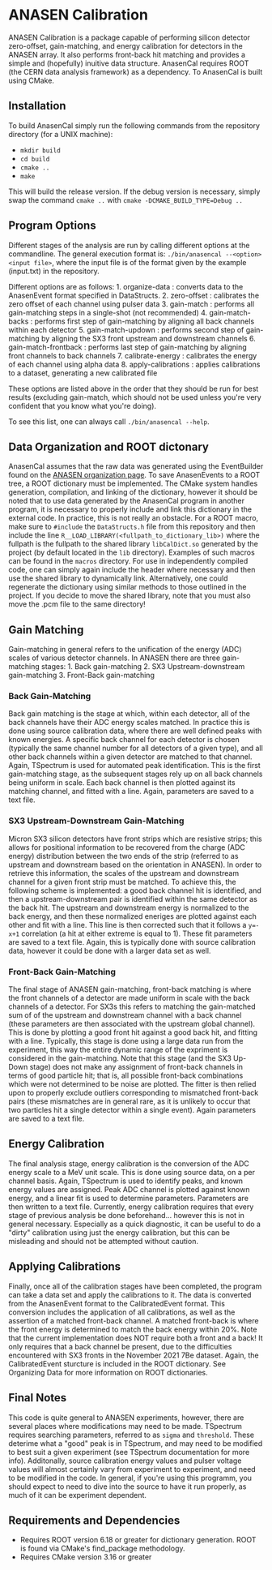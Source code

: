 # ANASEN Calibration
ANASEN Calibration is a package capable of performing silicon detector zero-offset, gain-matching, and energy calibration for detectors in the ANASEN array. It also performs front-back hit matching and provides a simple and (hopefully) inuitive data structure. AnasenCal requires ROOT (the CERN data analysis framework) as a dependency. To AnasenCal is built using CMake.

## Installation
To build AnasenCal simply run the following commands from the repository directory (for a UNIX machine):
- `mkdir build`
- `cd build`
- `cmake ..`
- `make`

This will build the release version. If the debug version is necessary, simply swap the command `cmake ..` with `cmake -DCMAKE_BUILD_TYPE=Debug ..`

## Program Options
Different stages of the analysis are run by calling different options at the commandline. The general execution format is:
`./bin/anasencal --<option> <input file>`, where the input file is of the format given by the example (input.txt) in the repository.

Different options are as follows:
	1. organize-data : converts data to the AnasenEvent format specified in DataStructs.
	2. zero-offset : calibrates the zero offset of each channel using pulser data
	3. gain-match : performs all gain-matching steps in a single-shot (not recommended)
	4. gain-match-backs : performs first step of gain-matching by aligning all back channels within each detector
	5. gain-match-updown : performs second step of gain-matching by aligning the SX3 front upstream and downstream channels
	6. gain-match-frontback : performs last step of gain-matching by aligning front channels to back channels
	7. calibrate-energy : calibrates the energy of each channel using alpha data
	8. apply-calibrations : applies calibrations to a dataset, generating a new calibrated file

These options are listed above in the order that they should be run for best results (excluding gain-match, which should not be used unless you're very confident that you know what you're doing).

To see this list, one can always call `./bin/anasencal --help`.

## Data Organization and ROOT dictonary
AnasenCal assumes that the raw data was generated using the EventBuilder found on the [ANASEN organization page](https://github.com/fsu-lsu-anasen/EventBuilder_Skeleton). To save AnasenEvents to a ROOT tree, a ROOT dictionary must be implemented. The CMake system handles generation, compilation, and linking of the dictionary, however it should be noted that to use data generated by the AnasenCal program in another program, it is necessary to properly include and link this dictionary in the external code. In practice, this is not really an obstacle. For a ROOT macro, make sure to `#include` the `DataStructs.h` file from this repository and then include the line `R__LOAD_LIBRARY(<fullpath_to_dictionary_lib>)` where the fullpath is the fullpath to the shared library `libCalDict.so` generated by the project (by default located in the `lib` directory). Examples of such macros can be found in the `macros` directory. For use in independently compiled code, one can simply again include the header where necessary and then use the shared library to dynamically link. Alternatively, one could regenerate the dictionary using similar methods to those outlined in the project. If you decide to move the shared library, note that you must also move the .pcm file to the same directory!

## Gain Matching
Gain-matching in general refers to the unification of the energy (ADC) scales of various detector channels. In ANASEN there are three gain-matching stages:
	1. Back gain-matching
	2. SX3 Upstream-downstream gain-matching
	3. Front-Back gain-matching
### Back Gain-Matching
Back gain matching is the stage at which, within each detector, all of the back channels have their ADC energy scales matched. In practice this is done using source calibration data, where there are well defined peaks with known energies. A specific back channel for each detector is chosen (typically the same channel number for all detectors of a given type), and all other back channels within a given detector are matched to that channel. Again, TSpectrum is used for automated peak identification. This is the first gain-matching stage, as the subsequent stages rely up on all back channels being uniform in scale. Each back channel is then plotted against its matching channel, and fitted with a line. Again, parameters are saved to a text file.
### SX3 Upstream-Downstream Gain-Matching
Micron SX3 silicon detectors have front strips which are resistive strips; this allows for positional information to be recovered from the charge (ADC energy) distribution between the two ends of the strip (referred to as upstream and downstream based on the orientation in ANASEN). In order to retrieve this information, the scales of the upstream and downstream channel for a given front strip must be matched. To achieve this, the following scheme is implemented: a good back channel hit is identified, and then a upstream-downstream pair is identified within the same detector as the back hit. The upstream and downstream energy is normalized to the back energy, and then these normalized eneriges are plotted against each other and fit with a line. This line is then corrected such that it follows a `y=-x+1` correlation (a hit at either extreme is equal to 1). These fit parameters are saved to a text file. Again, this is typically done with source calibration data, however it could be done with a larger data set as well.
### Front-Back Gain-Matching
The final stage of ANASEN gain-matching, front-back matching is where the front channels of a detector are made uniform in scale with the back channels of a detector. For SX3s this refers to matching the gain-matched sum of of the upstream and downstream channel with a back channel (these parameters are then associated with the upstream global channel). This is done by plotting a good front hit against a good back hit, and fitting with a line. Typically, this stage is done using a large data run from the experiment, this way the entire dynamic range of the expriment is considered in the gain-matching. Note that this stage (and the SX3 Up-Down stage) does not make any assignment of front-back channels in terms of good particle hit; that is, all possible front-back combinations which were not determined to be noise are plotted. The fitter is then relied upon to properly exclude outliers corresponding to mismatched front-back pairs (these mismatches are in general rare, as it is unlikely to occur that two particles hit a single detector within a single event). Again parameters are saved to a text file.

## Energy Calibration
The final analysis stage, energy calibration is the conversion of the ADC energy scale to a MeV unit scale. This is done using source data, on a per channel basis. Again, TSpectrum is used to identify peaks, and known energy values are assigned. Peak ADC channel is plotted against known energy, and a linear fit is used to determine parameters. Parameters are then written to a text file. Currently, energy calibration requires that every stage of previous analysis be done beforehand... however this is not in general necessary. Especially as a quick diagnostic, it can be useful to do a "dirty" calibration using just the energy calibration, but this can be misleading and should not be attempted without caution.

## Applying Calibrations
Finally, once all of the calibration stages have been completed, the program can take a data set and apply the calibrations to it. The data is converted from the AnasenEvent format to the CalibratedEvent format. This conversion includes the application of all calibrations, as well as the assertion of a matched front-back channel. A matched front-back is where the front energy is determined to match the back energy within 20%. Note that the current implementation does NOT require both a front and a back! It only requires that a back channel be present, due to the difficulties encountered with SX3 fronts in the November 2021 7Be dataset. Again, the CalibratedEvent sturcture is included in the ROOT dictionary. See Organizing Data for more information on ROOT dictionaries.

## Final Notes
This code is quite general to ANASEN experiments, however, there are several places where modifications may need to be made. TSpectrum requires searching parameters, referred to as `sigma` and `threshold`. These deterime what a "good" peak is in TSpectrum, and may need to be modified to best suit a given experiment (see TSpectrum documentation for more info). Additonally, source calibration energy values and pulser voltage values will almost certainly vary from experiment to experiment, and need to be modified in the code. In general, if you're using this programm, you should expect to need to dive into the source to have it run properly, as much of it can be experiment dependent.

## Requirements and Dependencies
- Requires ROOT version 6.18 or greater for dictionary generation. ROOT is found via CMake's find_package methodology.
- Requires CMake version 3.16 or greater

